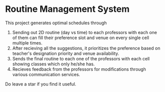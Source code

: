 # Routine Management System

This project generates optimal schedules through
1. Sending out 2D routine (day vs time) to each professors with each one of them can fill their preference slot and venue on every single cell multiple times.
2. After recieving all the suggestions, it prioritizes the preference based on teacher's designation priority and venue availability.
3. Sends the final routine to each one of the professors with each cell showing classes which only he/she has.
4. Recieves feedback from the professors for modifications through various communication services.


Do leave a star if you find it useful.
